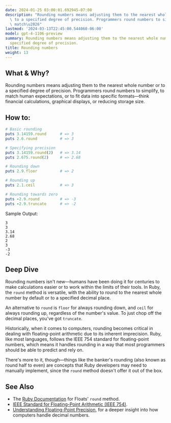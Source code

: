 ```yaml
---
date: 2024-01-25 03:00:01.692945-07:00
description: "Rounding numbers means adjusting them to the nearest whole number or\
  \ to a specified degree of precision. Programmers round numbers to simplify, to\
  \ match\u2026"
lastmod: '2024-03-13T22:45:00.544060-06:00'
model: gpt-4-1106-preview
summary: Rounding numbers means adjusting them to the nearest whole number or to a
  specified degree of precision.
title: Rounding numbers
weight: 13
---
```


## What & Why?
Rounding numbers means adjusting them to the nearest whole number or to a specified degree of precision. Programmers round numbers to simplify, to match human expectations, or to fit data into specific formats—think financial calculations, graphical displays, or reducing storage size.

## How to:

```Ruby
# Basic rounding
puts 3.14159.round      # => 3
puts 2.6.round          # => 3

# Specifying precision
puts 3.14159.round(2)   # => 3.14
puts 2.675.round(2)     # => 2.68

# Rounding down
puts 2.9.floor          # => 2

# Rounding up
puts 2.1.ceil           # => 3

# Rounding towards zero
puts -2.9.round         # => -3
puts -2.9.truncate      # => -2
```

Sample Output:
```
3
3
3.14
2.68
2
3
-3
-2
```

## Deep Dive
Rounding numbers isn't new—humans have been doing it for centuries to make calculations easier or to work within the limits of their tools. In Ruby, the `round` method is versatile, with the ability to round to the nearest whole number by default or to a specified decimal place.

An alternative to `round` is `floor` for always rounding down, and `ceil` for always rounding up, regardless of the number's value. To just chop off the decimal places, you've got `truncate`.

Historically, when it comes to computers, rounding becomes critical in dealing with floating-point arithmetic due to its inherent imprecision. Ruby, like most languages, follows the IEEE 754 standard for floating-point numbers, which means it handles rounding in a way that most programmers should be able to predict and rely on.

There's more to it, though—things like the banker's rounding (also known as round half to even) are concepts that Ruby developers may need to manually implement, since the `round` method doesn't offer it out of the box.

## See Also
- The [Ruby Documentation](https://ruby-doc.org/core-3.0.0/Float.html#method-i-round) for Floats' `round` method.
- [IEEE Standard for Floating-Point Arithmetic (IEEE 754)](https://ieeexplore.ieee.org/document/4610935).
- [Understanding Floating-Point Precision](https://floating-point-gui.de/), for a deeper insight into how computers handle decimal numbers.
